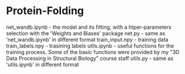 # Protein-Folding

net_wandb.ipynb - the model and its fitting, with a htper-parameters selection with the 'Weights and Biases' package
net.py - same as 'net_wandb.ipynb' in different format
train_input.npy - training data
train_labels.npy - trasining labels
utils.ipynb - useful functions for the training process. Some of the basic functions were provided by my "3D Data Processing in Structural Biology" course staff
utils.py - same as 'utils.ipynb' in different format
